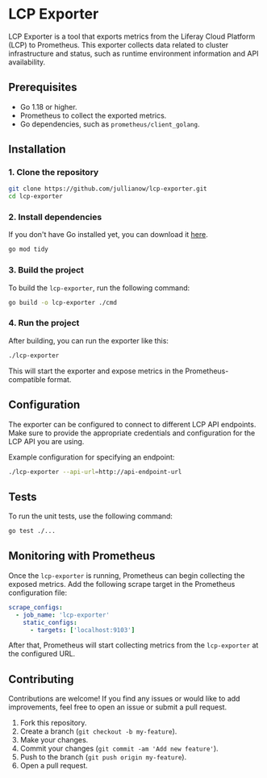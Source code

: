 # LCP Exporter

LCP Exporter is a tool that exports metrics from the Liferay Cloud Platform (LCP) to Prometheus.
This exporter collects data related to cluster infrastructure and status, such as runtime environment information and API availability.

## Prerequisites

- Go 1.18 or higher.
- Prometheus to collect the exported metrics.
- Go dependencies, such as `prometheus/client_golang`.

## Installation

### 1. Clone the repository

```bash
git clone https://github.com/jullianow/lcp-exporter.git
cd lcp-exporter
```

### 2. Install dependencies

If you don't have Go installed yet, you can download it [here](https://golang.org/dl/).

```bash
go mod tidy
```

### 3. Build the project

To build the `lcp-exporter`, run the following command:

```bash
go build -o lcp-exporter ./cmd
```

### 4. Run the project

After building, you can run the exporter like this:

```bash
./lcp-exporter
```

This will start the exporter and expose metrics in the Prometheus-compatible format.

## Configuration

The exporter can be configured to connect to different LCP API endpoints. Make sure to provide the appropriate credentials and configuration for the LCP API you are using.

Example configuration for specifying an endpoint:

```bash
./lcp-exporter --api-url=http://api-endpoint-url
```

## Tests

To run the unit tests, use the following command:

```bash
go test ./...
```

## Monitoring with Prometheus

Once the `lcp-exporter` is running, Prometheus can begin collecting the exposed metrics. Add the following scrape target in the Prometheus configuration file:

```yaml
scrape_configs:
  - job_name: 'lcp-exporter'
    static_configs:
      - targets: ['localhost:9103']
```

After that, Prometheus will start collecting metrics from the `lcp-exporter` at the configured URL.

## Contributing

Contributions are welcome! If you find any issues or would like to add improvements, feel free to open an issue or submit a pull request.

1. Fork this repository.
2. Create a branch (`git checkout -b my-feature`).
3. Make your changes.
4. Commit your changes (`git commit -am 'Add new feature'`).
5. Push to the branch (`git push origin my-feature`).
6. Open a pull request.
